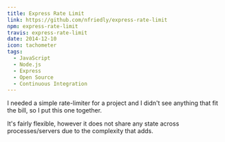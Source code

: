 ```yaml
---
title: Express Rate Limit
link: https://github.com/nfriedly/express-rate-limit
npm: express-rate-limit
travis: express-rate-limit
date: 2014-12-10
icon: tachometer
tags:
  - JavaScript
  - Node.js
  - Express
  - Open Source
  - Continuous Integration
---
```


I needed a simple rate-limiter for a project and I didn't see anything that fit the bill, so I put this one together.

It's fairly flexible, however it does not share any state across processes/servers due to the complexity that adds.
